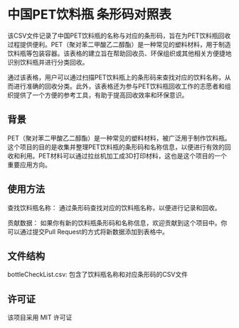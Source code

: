 # 中国PET饮料瓶 条形码对照表
该CSV文件记录了中国PET饮料瓶的名称与对应的条形码，旨在为PET饮料瓶回收过程提供便利。PET（聚对苯二甲酸乙二醇酯）是一种常见的塑料材料，用于制造饮料瓶等包装容器。该表格的建立旨在帮助回收员、环保组织或其他相关方便捷地识别饮料瓶并进行分类回收。

通过该表格，用户可以通过扫描PET饮料瓶上的条形码来查找对应的饮料名称，从而进行准确的回收分类。此外，该表格还为参与PET饮料瓶回收工作的志愿者和组织提供了一个方便的参考工具，有助于提高回收效率和环保意识。
## 背景
PET（聚对苯二甲酸乙二醇酯）是一种常见的塑料材料，被广泛用于制作饮料瓶。这个项目的目的是收集并整理PET饮料瓶的条形码和名称信息，以便进行有效的回收和利用。PET材料可以通过拉丝机加工成3D打印材料，这也是这个项目的一个重要应用方向。

## 使用方法
查找饮料瓶名称： 通过条形码查找对应的饮料瓶名称，以便进行记录和回收。

贡献数据： 如果你有新的饮料瓶条形码和名称信息，欢迎贡献到这个项目中。你可以通过提交Pull Request的方式将新数据添加到表格中。

## 文件结构
bottleCheckList.csv: 包含了饮料瓶名称和对应条形码的CSV文件

## 许可证
该项目采用 MIT 许可证
